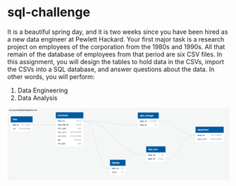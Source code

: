 # sql-challenge 

It is a beautiful spring day, and it is two weeks since you have been hired as a new data engineer at Pewlett Hackard. Your first major task is a research project on employees of the corporation from the 1980s and 1990s. All that remain of the database of employees from that period are six CSV files.
In this assignment, you will design the tables to hold data in the CSVs, import the CSVs into a SQL database, and answer questions about the data. In other words, you will perform:


1) Data Engineering
2) Data Analysis

![Test Image 1](https://github.com/howellva/sql-challenge/blob/main/EmployeeSQL/SQL%20QDB%20pic.png)


